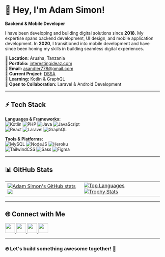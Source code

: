 # 🚀 Hey, I'm Adam Simon!  
**Backend & Mobile Developer**  

I have been developing and building digital solutions since **2018**. My expertise spans backend development, UI design, and mobile application development. In **2020**, I transitioned into mobile development and have since been honing my skills in building seamless digital experiences.  

📍 **Location:** Arusha, Tanzania  
💼 **Portfolio:** [interestingideaz.com](https://www.interestingideaz.com)  
📧 **Email:** [asandler778@gmail.com](mailto:asandler778@gmail.com)  
🚀 **Current Project:** [DSSA](http://dssa.nottech.app)  
🧠 **Learning:** Kotlin & GraphQL  
🤝 **Open to Collaboration:** Laravel & Android Development  

---

## ⚡ Tech Stack  

**Languages & Frameworks:**  
![Kotlin](https://raw.githubusercontent.com/danielcranney/readme-generator/main/public/icons/skills/kotlin-colored.svg) 
![PHP](https://raw.githubusercontent.com/danielcranney/readme-generator/main/public/icons/skills/php-colored.svg) 
![Java](https://raw.githubusercontent.com/danielcranney/readme-generator/main/public/icons/skills/java-colored.svg) 
![JavaScript](https://raw.githubusercontent.com/danielcranney/readme-generator/main/public/icons/skills/javascript-colored.svg)  
![React](https://raw.githubusercontent.com/danielcranney/readme-generator/main/public/icons/skills/react-colored.svg) 
![Laravel](https://raw.githubusercontent.com/danielcranney/readme-generator/main/public/icons/skills/laravel-colored.svg) 
![GraphQL](https://raw.githubusercontent.com/danielcranney/readme-generator/main/public/icons/skills/graphql-colored.svg)  

**Tools & Platforms:**  
![MySQL](https://raw.githubusercontent.com/danielcranney/readme-generator/main/public/icons/skills/mysql-colored.svg) 
![NodeJS](https://raw.githubusercontent.com/danielcranney/readme-generator/main/public/icons/skills/nodejs-colored.svg) 
![Heroku](https://raw.githubusercontent.com/danielcranney/readme-generator/main/public/icons/skills/heroku-colored.svg)  
![TailwindCSS](https://raw.githubusercontent.com/danielcranney/readme-generator/main/public/icons/skills/tailwindcss-colored.svg) 
![Sass](https://raw.githubusercontent.com/danielcranney/readme-generator/main/public/icons/skills/sass-colored.svg) 
![Figma](https://raw.githubusercontent.com/danielcranney/readme-generator/main/public/icons/skills/figma-colored.svg)  

---

## 📊 GitHub Stats  

<table>
<tr>
<td>
  <a href="http://www.github.com/lebrony">
    <img src="https://github-readme-stats.vercel.app/api?username=lebrony&show_icons=true&count_private=true&title_color=ef4444&text_color=ffffff&icon_color=3382ed&bg_color=0f172a&hide_border=true" alt="Adam Simon's GitHub stats" />
  </a>
  <a href="http://www.github.com/lebrony">
    <img src="https://github-readme-streak-stats.herokuapp.com/?user=lebrony&stroke=ffffff&background=0f172a&ring=ef4444&fire=ef4444&currStreakNum=ffffff&currStreakLabel=ef4444&sideNums=ffffff&sideLabels=ffffff&dates=ffffff&hide_border=true" />
  </a>
</td>
<td>
  <a href="https://github.com/lebrony">
    <img src="https://github-readme-stats.vercel.app/api/top-langs/?username=lebrony&langs_count=10&layout=compact&title_color=ef4444&text_color=ffffff&icon_color=3382ed&bg_color=0f172a&hide_border=true" alt="Top Languages" />
  </a>
  <a href="https://github.com/lebrony">
    <img src="https://github-profile-trophy.vercel.app/?username=lebrony&theme=darkhub" alt="Trophy Stats" />
  </a>
</td>
</tr>
</table>

---

## 🌐 Connect with Me  

<p>
  <a href="https://github.com/lebrony" target="_blank">
    <img src="https://raw.githubusercontent.com/danielcranney/readme-generator/main/public/icons/socials/github-dark.svg" width="32" />
  </a>
  <a href="https://www.linkedin.com/in/adam-simon-ba8633189" target="_blank">
    <img src="https://raw.githubusercontent.com/danielcranney/readme-generator/main/public/icons/socials/linkedin.svg" width="32" />
  </a>
  <a href="https://twitter.com/adamsonsamson4" target="_blank">
    <img src="https://raw.githubusercontent.com/danielcranney/readme-generator/main/public/icons/socials/twitter.svg" width="32" />
  </a>
  <a href="http://www.instagram.com/trndy98" target="_blank">
    <img src="https://raw.githubusercontent.com/danielcranney/readme-generator/main/public/icons/socials/instagram.svg" width="32" />
  </a>
</p>

---

### 🔥 Let's build something awesome together! 🚀  
